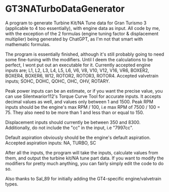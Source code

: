 # GT3NATurboDataGenerator
A program to generate Turbine Kit/NA Tune data for Gran Turismo 3 (applicable to 4 too essentially), with engine data as input. All code by me, with the exception of the 2 formulas (engine tuning factor & displacement multiplier) being generated by ChatGPT, as I'm not that smart with mathematic formulas.

The program is essentially finished, although it's still probably going to need some fine-tuning with the modifiers. Until I deem the calculations to be perfect, I wont put out an executable for it.
Currently accepted engine inputs are;
L1, L2, L3, L4, L5, L6, V6, V8, V10, V12, V16, VR6, BOXER2, BOXER4, BOXER6, W12, ROTOR2, ROTOR3, ROTOR4.
Accepted valvetrain inputs;
SOHC, DOHC, QOHC, OHC, OHV, ROTARY.

Peak power inputs can be an estimate, or if you want the precise value, you can use Silentwarior112's Torque Curve Tool for accurate inputs. It accepts decimal values as well, and values only between 1 and 1500.
Peak RPM inputs should be the engine's max RPM / 100, i.e max RPM of 7500 / 100 = 75. They also need to be more than 1 and less than or equal to 150.

Displacement inputs should currently be between 350 and 8300. Additionally, do not include the "cc" in the input, i.e "7997cc".

Default aspiration obviously should be the engine's default aspiration.
Accepted aspiration inputs:
NA, TURBO, SC

After all the inputs, the program will take the inputs, calculate values from them, and output the turbine kit/NA tune part data.
If you want to modify the modifiers for pretty much anything, you can fairly simply edit the code to do so.

Also thanks to Sal_89 for initially adding the GT4-specific engine/valvetrain types.
